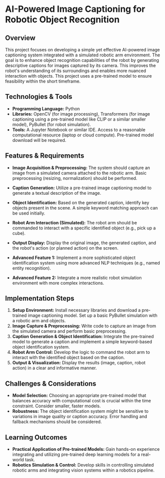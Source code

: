 # AI-Powered Image Captioning for Robotic Object Recognition

## Overview

This project focuses on developing a simple yet effective AI-powered image captioning system integrated with a simulated robotic arm environment. The goal is to enhance object recognition capabilities of the robot by generating descriptive captions for images captured by its camera. This improves the robot's understanding of its surroundings and enables more nuanced interaction with objects. This project uses a pre-trained model to ensure feasibility within the short timeframe.

## Technologies & Tools

- **Programming Language:** Python
- **Libraries:** OpenCV (for image processing), Transformers (for image captioning using a pre-trained model like CLIP or a similar smaller model), PyBullet (for robot simulation).
- **Tools:**  A Jupyter Notebook or similar IDE.  Access to a reasonable computational resource (laptop or cloud compute). Pre-trained model download will be required.


## Features & Requirements

- **Image Acquisition & Preprocessing:** The system should capture an image from a simulated camera attached to the robotic arm. Basic preprocessing (resizing, normalization) should be performed.
- **Caption Generation:** Utilize a pre-trained image captioning model to generate a textual description of the image.
- **Object Identification:** Based on the generated caption, identify key objects present in the scene.  A simple keyword matching approach can be used initially.
- **Robot Arm Interaction (Simulated):**  The robot arm should be commanded to interact with a specific identified object (e.g., pick up a cube).
- **Output Display:** Display the original image, the generated caption, and the robot's action (or planned action) on the screen.


- **Advanced Feature 1:** Implement a more sophisticated object identification system using more advanced NLP techniques (e.g., named entity recognition).
- **Advanced Feature 2:** Integrate a more realistic robot simulation environment with more complex interactions.


## Implementation Steps

1. **Setup Environment:** Install necessary libraries and download a pre-trained image captioning model. Set up a basic PyBullet simulation with a robotic arm and objects.
2. **Image Capture & Preprocessing:** Write code to capture an image from the simulated camera and perform basic preprocessing.
3. **Caption Generation & Object Identification:** Integrate the pre-trained model to generate a caption and implement a simple keyword-based object identification system.
4. **Robot Arm Control:** Develop the logic to command the robot arm to interact with the identified object based on the caption.
5. **Output & Visualization:** Display the results (image, caption, robot action) in a clear and informative manner.


## Challenges & Considerations

- **Model Selection:** Choosing an appropriate pre-trained model that balances accuracy with computational cost is crucial within the time constraint.  Consider smaller, faster models.
- **Robustness:** The object identification system might be sensitive to variations in image quality or caption accuracy.  Error handling and fallback mechanisms should be considered.


## Learning Outcomes

- **Practical Application of Pre-trained Models:** Gain hands-on experience integrating and utilizing pre-trained deep learning models for a real-world task.
- **Robotics Simulation & Control:**  Develop skills in controlling simulated robotic arms and integrating vision systems within a robotics pipeline.

